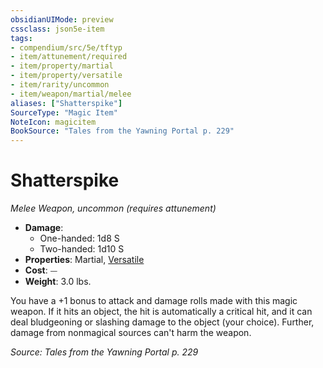 ```yaml
---
obsidianUIMode: preview
cssclass: json5e-item
tags:
- compendium/src/5e/tftyp
- item/attunement/required
- item/property/martial
- item/property/versatile
- item/rarity/uncommon
- item/weapon/martial/melee
aliases: ["Shatterspike"]
SourceType: "Magic Item"
NoteIcon: magicitem
BookSource: "Tales from the Yawning Portal p. 229"
---
```

# Shatterspike
*Melee Weapon, uncommon (requires attunement)*  

- **Damage**:
  - One-handed: 1d8 S
  - Two-handed: 1d10 S
- **Properties**: Martial, [Versatile](/2-Mechanics/CLI/rules/item-properties.md#Versatile)
- **Cost**: ⏤
- **Weight**: 3.0 lbs.

You have a +1 bonus to attack and damage rolls made with this magic weapon. If it hits an object, the hit is automatically a critical hit, and it can deal bludgeoning or slashing damage to the object (your choice). Further, damage from nonmagical sources can't harm the weapon.

*Source: Tales from the Yawning Portal p. 229*